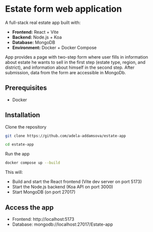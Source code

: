# Estate form web application
A full-stack real estate app built with:
 - __Frontend:__ React + Vite
 - __Backend:__ Node.js + Koa
 - __Database:__ MongoDB
 - __Environment:__ Docker + Docker Compose

App provides a page with two-step form where user fills in information about estate he wants to sell in the first step (estate type, region, and district), and information about himself in the second step. After submission, data from the form are accessible in MongoDb.

## Prerequisites
 - Docker
 
## Installation
Clone the repository 
```bash
git clone https://github.com/adela-addamsova/estate-app
```
```bash
cd estate-app
```

Run the app
```bash
docker compose up --build
```
This will:
- Build and start the React frontend (Vite dev server on port 5173)
- Start the Node.js backend (Koa API on port 3000)
- Start MongoDB (on port 27017)


## Access the app 
- Frontend: http://localhost:5173
- Database: mongodb://localhost:27017/Estate-app
